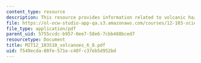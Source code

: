 ```yaml
---
content_type: resource
description: This resource provides information related to volcanic hazards.
file: https://ol-ocw-studio-app-qa.s3.amazonaws.com/courses/12-103-science-and-policy-of-natural-hazards-spring-2010/f549ecda08fe571ec40fc37eb5d952bd_MIT12_103S10_volcanoes_6_8.pdf
file_type: application/pdf
parent_uid: 5755ccdc-b957-0ee7-58e6-7cbb488bced7
resourcetype: Document
title: MIT12_103S10_volcanoes_6_8.pdf
uid: f549ecda-08fe-571e-c40f-c37eb5d952bd
---
```

